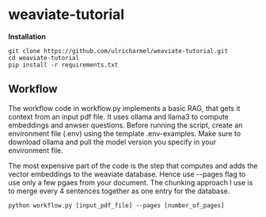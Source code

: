 # weaviate-tutorial

**Installation**

```commandline
git clone https://github.com/ulricharmel/weaviate-tutorial.git
cd weaviate-tutorial
pip install -r requirements.txt
```

## Workflow
The workflow code in workflow.py implements a basic RAG, that gets it context from an input pdf file. 
It uses ollama and llama3 to compute embeddings and anwser questions.
Before running the script, create an environment file (.env) using the template .env-examples. 
Make sure to download ollama and pull the model version you specify in your environment file.

The most expensive part of the code is the step that computes and adds the vector embeddings to the weaviate database. Hence use --pages flag to use only a few pgaes from your document. The chunking approach I use is to merge every 4 sentences together as one entry for the database.

```commandline
python workflow.py [input_pdf_file] --pages [number_of_pages]
```
